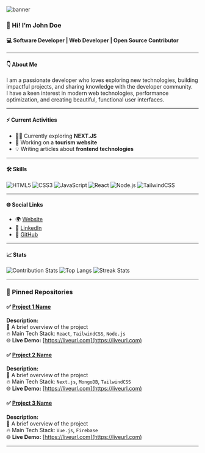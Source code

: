 <!-- Banner Image -->
![banner](https://yourbannerurl.com/banner.png)

### 👋 Hi! I’m John Doe
#### 💻 Software Developer | Web Developer | Open Source Contributor

---

#### 👇 About Me
I am a passionate developer who loves exploring new technologies, building impactful projects, and sharing knowledge with the developer community.  
I have a keen interest in modern web technologies, performance optimization, and creating beautiful, functional user interfaces.

---

#### ⚡️ Current Activities
- 👨‍💻 Currently exploring **NEXT.JS**
- 🚀 Working on a **tourism website**
- 💡 Writing articles about **frontend technologies**

---

#### 🛠️ Skills
![HTML5](https://img.shields.io/badge/-HTML5-ff6600?logo=html5&logoColor=white) 
![CSS3](https://img.shields.io/badge/-CSS3-264de4?logo=css3&logoColor=white) 
![JavaScript](https://img.shields.io/badge/-JavaScript-f0db4f?logo=javascript&logoColor=black) 
![React](https://img.shields.io/badge/-React-61DAFB?logo=react&logoColor=black) 
![Node.js](https://img.shields.io/badge/-Node.js-43853d?logo=node.js&logoColor=white) 
![TailwindCSS](https://img.shields.io/badge/-TailwindCSS-38B2AC?logo=tailwindcss&logoColor=white)

---

#### 🌐 Social Links
- 🌍 [Website](https://yourwebsite.com)
- 💼 [LinkedIn](https://www.linkedin.com/in/yourusername/)
- 🐙 [GitHub](https://github.com/yourusername)

---

#### 📈 Stats
![Contribution Stats](https://github-readme-stats.vercel.app/api?username=yourusername&show_icons=true&theme=radical)
![Top Langs](https://github-readme-stats.vercel.app/api/top-langs/?username=yourusername&layout=compact&theme=radical)
![Streak Stats](https://github-readme-streak-stats.herokuapp.com/?user=yourusername)

---

### 📌 Pinned Repositories

#### ✅ [Project 1 Name](https://github.com/yourusername/project1)

**Description:**  
🌟 A brief overview of the project  
🔥 Main Tech Stack: `React`, `TailwindCSS`, `Node.js`  
🌐 **Live Demo:** [https://liveurl.com](https://liveurl.com)

#### ✅ [Project 2 Name](https://github.com/yourusername/project2)

**Description:**  
🌟 A brief overview of the project  
🔥 Main Tech Stack: `Next.js`, `MongoDB`, `TailwindCSS`  
🌐 **Live Demo:** [https://liveurl.com](https://liveurl.com)

#### ✅ [Project 3 Name](https://github.com/yourusername/project3)

**Description:**  
🌟 A brief overview of the project  
🔥 Main Tech Stack: `Vue.js`, `Firebase`  
🌐 **Live Demo:** [https://liveurl.com](https://liveurl.com)

---
